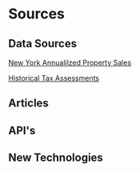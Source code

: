 # Sources

## Data Sources

[New York Annualilzed Property Sales]('https://www1.nyc.gov/site/finance/taxes/property-annualized-sales-update.page')

[Historical Tax Assessments]('https://www1.nyc.gov/site/finance/taxes/property-reports.page')

## Articles




## API's



## New Technologies
